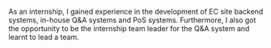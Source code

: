 As an internship, I gained experience in the development of EC site backend systems, in-house Q&A systems and PoS systems. Furthermore, I also got the opportunity to be the internship team leader for the Q&A system and learnt to lead a team.  
